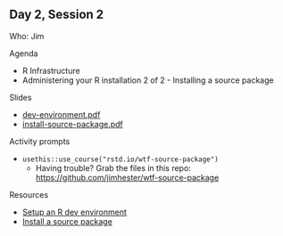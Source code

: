 ## Day 2, Session 2

Who: Jim

Agenda

  * R Infrastructure
  * Administering your R installation 2 of 2 - Installing a source package
  
Slides

  * [dev-environment.pdf](materials/dev-environment.pdf)
  * [install-source-package.pdf](materials/install-source-package.pdf)
  
Activity prompts

  * `usethis::use_course("rstd.io/wtf-source-package")`
    - Having trouble? Grab the files in this repo: <https://github.com/jimhester/wtf-source-package>

Resources

  * [Setup an R dev environment](https://whattheyforgot.org/set-up-an-r-dev-environment.html)
  * [Install a source package](https://whattheyforgot.org/install-a-source-package.html)
